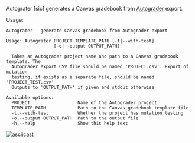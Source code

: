 Autograter [sic] generates a Canvas gradebook from [Autograder](https://eecs-autograder.github.io/autograder.io/) export.

Usage:

```
Autograter - generate Canvas gradebook from Autograder export

Usage: Autograter PROJECT TEMPLATE_PATH [-t|--with-test]
                  [-o|--output OUTPUT_PATH]

  Takes an Autograder project name and path to a Canvas gradebook template. The
  Autograder export CSV file should be named 'PROJECT.csv'. Export of mutation
  testing, if exists as a separate file, should be named 'PROJECT_TEST.csv'
  Outputs to 'OUTPUT_PATH' if given and stdout otherwise

Available options:
  PROJECT                  Name of the Autograder project
  TEMPLATE_PATH            Path to the Canvas gradebook template file
  -t,--with-test           Whether the project has mutation testing
  -o,--output OUTPUT_PATH  Path to the output file
  -h,--help                Show this help text
```

[![asciicast](https://asciinema.org/a/CUezqdjdE3iVJcetHsU8bcoGs.svg)](https://asciinema.org/a/CUezqdjdE3iVJcetHsU8bcoGs)
